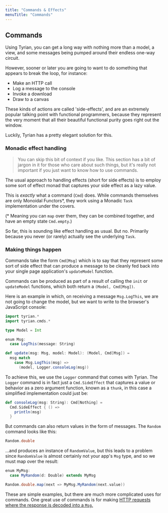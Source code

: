 ```yaml
---
title: "Commands & Effects"
menuTitle: "Commands"
---
```


## Commands

Using Tyrian, you can get a long way with nothing more than a model, a view, and some messages being pumped around their endless one-way circuit.

However, sooner or later you are going to want to do something that appears to break the loop, for instance:

- Make an HTTP call
- Log a message to the console
- Invoke a download
- Draw to a canvas

These kinds of actions are called 'side-effects', and are an extremely popular talking point with functional programmers, because they represent the very moment that all their beautiful functional purity goes right out the window.

Luckily, Tyrian has a pretty elegant solution for this.

### Monadic effect handling

> You can skip this bit of context if you like. This section has a bit of jargon in it for those who care about such things, but it's really not important if you just want to know how to use commands.

The usual approach to handling effects (short for side effects) is to employ some sort of effect monad that captures your side effect as a lazy value.

This is _exactly_ what a command (`Cmd`) does. While commands themselves are only Monoidal Functors*, they work using a Monadic `Task` implementation under the covers.

(* Meaning you can `map` over them, they can be combined together, and have an empty state `Cmd.empty`.)

So far, this is sounding like effect handling as usual. But no. Primarily because you never (or rarely) actually see the underlying `Task`.

### Making things happen

Commands take the form `Cmd[Msg]` which is to say that they represent some sort of side effect that can produce a message to be cleanly fed back into your single page application's `updateModel` function.

Commands can be produced as part of a result of calling the `init` or `updateModel` functions, which both return a `(Model, Cmd[Msg])`.

Here is an example in which, on receiving a message `Msg.LogThis`, we are not going to change the model, but we want to write to the browser's JavaScript console:

```scala mdoc:js:shared
import tyrian.*
import tyrian.cmds.*

type Model = Int

enum Msg:
  case LogThis(message: String)

def update(msg: Msg, model: Model): (Model, Cmd[Msg]) =
  msg match
    case Msg.LogThis(msg) =>
      (model, Logger.consoleLog(msg))
```

To achieve this, we use the `Logger` command that comes with Tyrian. The `Logger` command is in fact just a `Cmd.SideEffect` that captures a value or behavior as a zero argument function, known as a `thunk`, in this case a simplified implementation could just be:

```scala mdoc:js:compile-only
def consoleLog(msg: String): Cmd[Nothing] =
  Cmd.SideEffect { () =>
    println(msg)
  }
```

But commands can also return values in the form of messages. The `Random` command looks like this:

```scala mdoc:js:compile-only
Random.double
```

...and produces an instance of `RandomValue`, but this leads to a problem since `RandomValue` is almost certainly not your app's `Msg` type, and so we must map over the result:

```scala mdoc:js:compile-only
enum MyMsg:
  case MyRandom(d: Double) extends MyMsg

Random.double.map(next => MyMsg.MyRandom(next.value))
```

These are simple examples, but there are much more complicated uses for commands. One great use of commands is for making [HTTP requests where the response is decoded into a `Msg`.](https://github.com/PurpleKingdomGames/tyrian/tree/main/examples)
